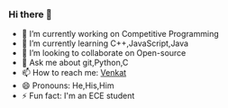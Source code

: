 ### Hi there 👋

<!--
**VenkatVuddagiri/VenkatVuddagiri** is a ✨ _special_ ✨ repository because its `README.md` (this file) appears on your GitHub profile.

Here are some ideas to get you started:
-->
- 🔭 I’m currently working on Competitive Programming
- 🌱 I’m currently learning C++,JavaScript,Java
- 👯 I’m looking to collaborate on Open-source
- 💬 Ask me about git,Python,C
- 📫 How to reach me: <a href="https://www.linkedin.com/in/venkat-vuddagiri" target="blank">Venkat</a>
- 😄 Pronouns: He,His,Him
- ⚡ Fun fact: I'm an ECE student

